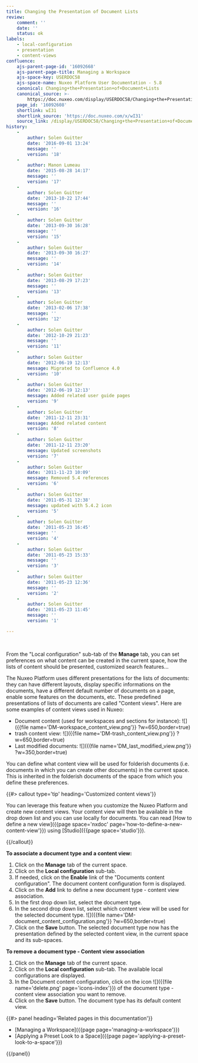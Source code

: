 ```yaml
---
title: Changing the Presentation of Document Lists
review:
    comment: ''
    date: ''
    status: ok
labels:
    - local-configuration
    - presentation
    - content-views
confluence:
    ajs-parent-page-id: '16092668'
    ajs-parent-page-title: Managing a Workspace
    ajs-space-key: USERDOC58
    ajs-space-name: Nuxeo Platform User Documentation - 5.8
    canonical: Changing+the+Presentation+of+Document+Lists
    canonical_source: >-
        https://doc.nuxeo.com/display/USERDOC58/Changing+the+Presentation+of+Document+Lists
    page_id: '16092608'
    shortlink: wI31
    shortlink_source: 'https://doc.nuxeo.com/x/wI31'
    source_link: /display/USERDOC58/Changing+the+Presentation+of+Document+Lists
history:
    - 
        author: Solen Guitter
        date: '2016-09-01 13:24'
        message: ''
        version: '18'
    - 
        author: Manon Lumeau
        date: '2015-08-28 14:17'
        message: ''
        version: '17'
    - 
        author: Solen Guitter
        date: '2013-10-22 17:44'
        message: ''
        version: '16'
    - 
        author: Solen Guitter
        date: '2013-09-30 16:28'
        message: ''
        version: '15'
    - 
        author: Solen Guitter
        date: '2013-09-30 16:27'
        message: ''
        version: '14'
    - 
        author: Solen Guitter
        date: '2013-08-29 17:23'
        message: ''
        version: '13'
    - 
        author: Solen Guitter
        date: '2013-02-06 17:38'
        message: ''
        version: '12'
    - 
        author: Solen Guitter
        date: '2012-10-29 21:23'
        message: ''
        version: '11'
    - 
        author: Solen Guitter
        date: '2012-06-19 12:13'
        message: Migrated to Confluence 4.0
        version: '10'
    - 
        author: Solen Guitter
        date: '2012-06-19 12:13'
        message: Added related user guide pages
        version: '9'
    - 
        author: Solen Guitter
        date: '2011-12-11 23:31'
        message: Added related content
        version: '8'
    - 
        author: Solen Guitter
        date: '2011-12-11 23:20'
        message: Updated screenshots
        version: '7'
    - 
        author: Solen Guitter
        date: '2011-11-23 10:09'
        message: Removed 5.4 references
        version: '6'
    - 
        author: Solen Guitter
        date: '2011-05-31 12:38'
        message: updated with 5.4.2 icon
        version: '5'
    - 
        author: Solen Guitter
        date: '2011-05-23 16:45'
        message: ''
        version: '4'
    - 
        author: Solen Guitter
        date: '2011-05-23 15:33'
        message: ''
        version: '3'
    - 
        author: Solen Guitter
        date: '2011-05-23 12:36'
        message: ''
        version: '2'
    - 
        author: Solen Guitter
        date: '2011-05-23 11:45'
        message: ''
        version: '1'

---
```

&nbsp;

From the "Local configuration" sub-tab of the **Manage** tab, you can set preferences on what content can be created in the current space, how the lists of content should be presented, customized search features...

The Nuxeo Platform uses different presentations for the lists of documents: they can have different layouts, display specific informations on the documents, have a different default number of documents on a page, enable some features on the documents, etc. These predefined presentations of lists of documents are called "Content views".
Here are some examples of content views used in Nuxeo:

*   Document content (used for workspaces and sections for instance):
    ![]({{file name='DM-workspace_content_view.png'}} ?w=650,border=true)
*   trash content view:
    ![]({{file name='DM-trash_content_view.png'}} ?w=650,border=true)
*   Last modified documents:
    ![]({{file name='DM_last_modified_view.png'}} ?w=350,border=true)

You can define what content view will be used for folderish documents (i.e. documents in which you can create other documents) in the current space. This is inherited in the folderish documents of the space from which you define these preferences.

{{#> callout type='tip' heading='Customized content views'}}

You can leverage this feature when you customize the Nuxeo Platform and create new content views. Your content view will then be available in the drop down list and you can use locally for documents. You can read [How to define a new view]({{page space='nxdoc' page='how-to-define-a-new-content-view'}}) using [Studio]({{page space='studio'}}).

{{/callout}}

**To associate a document type and a content view:**

1.  Click on the **Manage** tab of the current space.
2.  Click on the **Local configuration** sub-tab.
3.  If needed, click on the **Enable** link of the "Documents content configuration".
    The document content configuration form is displayed.
4.  Click on the **Add** link to define a new document type - content view association.
5.  In the first drop down list, select the document type.
6.  In the second drop down list, select which content view will be used for the selected document type.
    ![]({{file name='DM-document_content_configuration.png'}} ?w=650,border=true)
7.  Click on the **Save** button.
    The selected document type now has the presentation defined by the selected content view, in the current space and its sub-spaces.

**To remove a document type - Content view association**

1.  Click on the **Manage** tab of the current space.
2.  Click on the **Local configuration** sub-tab.
    The available local configurations are displayed.
3.  In the Document content configuration, click on the icon&nbsp;![]({{file name='delete.png' page='icons-index'}}) of the document type - content view association you want to remove.
4.  Click on the **Save** button.
    The document type has its default content view.

<div class="row" data-equalizer data-equalize-on="medium"><div class="column medium-6">{{#> panel heading='Related pages in this documentation'}}

*   [Managing a Workspace]({{page page='managing-a-workspace'}})
*   [Applying a Preset Look to a Space]({{page page='applying-a-preset-look-to-a-space'}})

{{/panel}}</div><div class="column medium-6">

&nbsp;

&nbsp;

</div></div>